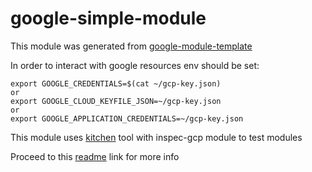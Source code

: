 # google-simple-module

This module was generated from [google-module-template](https://github.com/terraform-cloud-modules/google-module-template)

In order to interact with google resources env should be set:

```shell script
export GOOGLE_CREDENTIALS=$(cat ~/gcp-key.json)
or
export GOOGLE_CLOUD_KEYFILE_JSON=~/gcp-key.json
or 
export GOOGLE_APPLICATION_CREDENTIALS=~/gcp-key.json
```

This module uses [kitchen](https://kitchen.ci/) tool with inspec-gcp module to test modules

Proceed to this [readme](test/readme.md) link for more info
